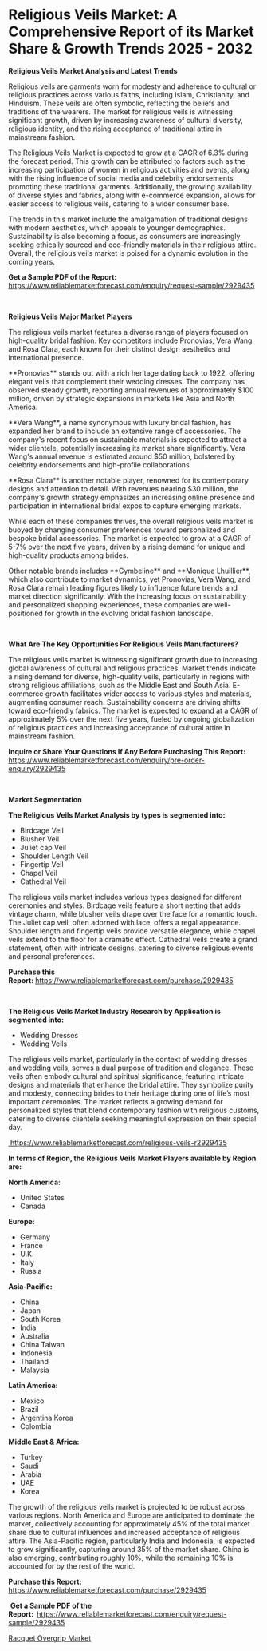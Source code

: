 <p><h1>Religious Veils Market: A Comprehensive Report of its Market Share & Growth Trends 2025 - 2032</h1></p><p><strong>Religious Veils Market Analysis and Latest Trends</strong></p>
<p><p>Religious veils are garments worn for modesty and adherence to cultural or religious practices across various faiths, including Islam, Christianity, and Hinduism. These veils are often symbolic, reflecting the beliefs and traditions of the wearers. The market for religious veils is witnessing significant growth, driven by increasing awareness of cultural diversity, religious identity, and the rising acceptance of traditional attire in mainstream fashion. </p><p>The Religious Veils Market is expected to grow at a CAGR of 6.3% during the forecast period. This growth can be attributed to factors such as the increasing participation of women in religious activities and events, along with the rising influence of social media and celebrity endorsements promoting these traditional garments. Additionally, the growing availability of diverse styles and fabrics, along with e-commerce expansion, allows for easier access to religious veils, catering to a wider consumer base. </p><p>The trends in this market include the amalgamation of traditional designs with modern aesthetics, which appeals to younger demographics. Sustainability is also becoming a focus, as consumers are increasingly seeking ethically sourced and eco-friendly materials in their religious attire. Overall, the religious veils market is poised for a dynamic evolution in the coming years.</p></p>
<p><strong>Get a Sample PDF of the Report:&nbsp;</strong> <a href="https://www.reliablemarketforecast.com/enquiry/request-sample/2929435?utm_campaign=2314&utm_medium=2&utm_source=Github&utm_content=ia&utm_term=12032025&utm_id=religious-veils">https://www.reliablemarketforecast.com/enquiry/request-sample/2929435</a></p>
<p>&nbsp;</p>
<p><strong>Religious Veils Major Market Players</strong></p>
<p><p>The religious veils market features a diverse range of players focused on high-quality bridal fashion. Key competitors include Pronovias, Vera Wang, and Rosa Clara, each known for their distinct design aesthetics and international presence. </p><p>**Pronovias** stands out with a rich heritage dating back to 1922, offering elegant veils that complement their wedding dresses. The company has observed steady growth, reporting annual revenues of approximately $100 million, driven by strategic expansions in markets like Asia and North America.</p><p>**Vera Wang**, a name synonymous with luxury bridal fashion, has expanded her brand to include an extensive range of accessories. The company's recent focus on sustainable materials is expected to attract a wider clientele, potentially increasing its market share significantly. Vera Wang's annual revenue is estimated around $50 million, bolstered by celebrity endorsements and high-profile collaborations.</p><p>**Rosa Clara** is another notable player, renowned for its contemporary designs and attention to detail. With revenues nearing $30 million, the company's growth strategy emphasizes an increasing online presence and participation in international bridal expos to capture emerging markets.</p><p>While each of these companies thrives, the overall religious veils market is buoyed by changing consumer preferences toward personalized and bespoke bridal accessories. The market is expected to grow at a CAGR of 5-7% over the next five years, driven by a rising demand for unique and high-quality products among brides.</p><p>Other notable brands includes **Cymbeline** and **Monique Lhuillier**, which also contribute to market dynamics, yet Pronovias, Vera Wang, and Rosa Clara remain leading figures likely to influence future trends and market direction significantly. With the increasing focus on sustainability and personalized shopping experiences, these companies are well-positioned for growth in the evolving bridal fashion landscape.</p></p>
<p>&nbsp;</p>
<p><strong>What Are The Key Opportunities For Religious Veils Manufacturers?</strong></p>
<p><p>The religious veils market is witnessing significant growth due to increasing global awareness of cultural and religious practices. Market trends indicate a rising demand for diverse, high-quality veils, particularly in regions with strong religious affiliations, such as the Middle East and South Asia. E-commerce growth facilitates wider access to various styles and materials, augmenting consumer reach. Sustainability concerns are driving shifts toward eco-friendly fabrics. The market is expected to expand at a CAGR of approximately 5% over the next five years, fueled by ongoing globalization of religious practices and increasing acceptance of cultural attire in mainstream fashion.</p></p>
<p><strong>Inquire or Share Your Questions If Any Before Purchasing This Report:</strong> <a href="https://www.reliablemarketforecast.com/enquiry/pre-order-enquiry/2929435?utm_campaign=2314&utm_medium=2&utm_source=Github&utm_content=ia&utm_term=12032025&utm_id=religious-veils">https://www.reliablemarketforecast.com/enquiry/pre-order-enquiry/2929435</a></p>
<p>&nbsp;</p>
<p><strong>Market Segmentation</strong></p>
<p><strong>The Religious Veils Market Analysis by types is segmented into:</strong></p>
<p><ul><li>Birdcage Veil</li><li>Blusher Veil</li><li>Juliet cap Veil</li><li>Shoulder Length Veil</li><li>Fingertip Veil</li><li>Chapel Veil</li><li>Cathedral Veil</li></ul></p>
<p><p>The religious veils market includes various types designed for different ceremonies and styles. Birdcage veils feature a short netting that adds vintage charm, while blusher veils drape over the face for a romantic touch. The Juliet cap veil, often adorned with lace, offers a regal appearance. Shoulder length and fingertip veils provide versatile elegance, while chapel veils extend to the floor for a dramatic effect. Cathedral veils create a grand statement, often with intricate designs, catering to diverse religious events and personal preferences.</p></p>
<p><strong>Purchase this Report:&nbsp;</strong><a href="https://www.reliablemarketforecast.com/purchase/2929435?utm_campaign=2314&utm_medium=2&utm_source=Github&utm_content=ia&utm_term=12032025&utm_id=religious-veils">https://www.reliablemarketforecast.com/purchase/2929435</a></p>
<p>&nbsp;</p>
<p><strong>The Religious Veils Market Industry Research by Application is segmented into:</strong></p>
<p><ul><li>Wedding Dresses</li><li>Wedding Veils</li></ul></p>
<p><p>The religious veils market, particularly in the context of wedding dresses and wedding veils, serves a dual purpose of tradition and elegance. These veils often embody cultural and spiritual significance, featuring intricate designs and materials that enhance the bridal attire. They symbolize purity and modesty, connecting brides to their heritage during one of life’s most important ceremonies. The market reflects a growing demand for personalized styles that blend contemporary fashion with religious customs, catering to diverse clientele seeking meaningful expression on their special day.</p></p>
<p><a href="https://www.reliablemarketforecast.com/religious-veils-r2929435?utm_campaign=2314&utm_medium=2&utm_source=Github&utm_content=ia&utm_term=12032025&utm_id=religious-veils">&nbsp;https://www.reliablemarketforecast.com/religious-veils-r2929435</a></p>
<p><strong>In terms of Region, the Religious Veils Market Players available by Region are:</strong></p>
<p>
    <p> <strong> North America: </strong>
        <ul>
            <li>United States</li>
            <li>Canada</li>
        </ul>
        </p> 
    <p> <strong> Europe: </strong>
        <ul>
            <li>Germany</li>
            <li>France</li>
            <li>U.K.</li>
            <li>Italy</li>
            <li>Russia</li>
        </ul>
        </p> 
    <p> <strong> Asia-Pacific: </strong>
        <ul>
            <li>China</li>
            <li>Japan</li>
            <li>South Korea</li>
            <li>India</li>
            <li>Australia</li>
            <li>China Taiwan</li>
            <li>Indonesia</li>
            <li>Thailand</li>
            <li>Malaysia</li>
        </ul>
        </p> 
    <p> <strong> Latin America: </strong>
        <ul>
            <li>Mexico</li>
            <li>Brazil</li>
            <li>Argentina Korea</li>
            <li>Colombia</li>
        </ul>
        </p> 
    <p> <strong> Middle East & Africa: </strong>
        <ul>
            <li>Turkey</li>
            <li>Saudi</li>
            <li>Arabia</li>
            <li>UAE</li>
            <li>Korea</li>
        </ul>
    </p>
    </p>
<p><p>The growth of the religious veils market is projected to be robust across various regions. North America and Europe are anticipated to dominate the market, collectively accounting for approximately 45% of the total market share due to cultural influences and increased acceptance of religious attire. The Asia-Pacific region, particularly India and Indonesia, is expected to grow significantly, capturing around 35% of the market share. China is also emerging, contributing roughly 10%, while the remaining 10% is accounted for by the rest of the world.</p></p>
<p><strong>Purchase this Report: </strong><a href="https://www.reliablemarketforecast.com/purchase/2929435?utm_campaign=2314&utm_medium=2&utm_source=Github&utm_content=ia&utm_term=12032025&utm_id=religious-veils">https://www.reliablemarketforecast.com/purchase/2929435</a></p>
<p>&nbsp;<strong>Get a Sample PDF of the Report:&nbsp;&nbsp;</strong><a href="https://www.reliablemarketforecast.com/enquiry/request-sample/2929435?utm_campaign=2314&utm_medium=2&utm_source=Github&utm_content=ia&utm_term=12032025&utm_id=religious-veils">https://www.reliablemarketforecast.com/enquiry/request-sample/2929435</a></p>
<p><strong></strong></p>
<p><p><a href="https://github.com/LilianFaulkner65/Market-Research-Report-List-2/blob/main/racquet-overgrip-market.md?utm_campaign=2314&utm_medium=2&utm_source=Github&utm_content=ia&utm_term=12032025&utm_id=religious-veils">Racquet Overgrip Market</a></p></p>